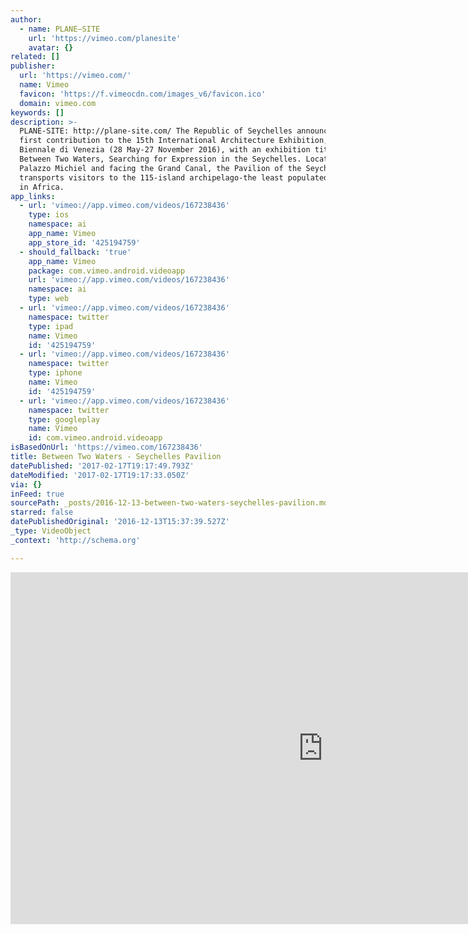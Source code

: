 ```yaml
---
author:
  - name: PLANE—SITE
    url: 'https://vimeo.com/planesite'
    avatar: {}
related: []
publisher:
  url: 'https://vimeo.com/'
  name: Vimeo
  favicon: 'https://f.vimeocdn.com/images_v6/favicon.ico'
  domain: vimeo.com
keywords: []
description: >-
  PLANE-SITE: http://plane-site.com/ The Republic of Seychelles announce their
  first contribution to the 15th International Architecture Exhibition, La
  Biennale di Venezia (28 May-27 November 2016), with an exhibition titled
  Between Two Waters, Searching for Expression in the Seychelles. Located in
  Palazzo Michiel and facing the Grand Canal, the Pavilion of the Seychelles
  transports visitors to the 115-island archipelago-the least populated nation
  in Africa.
app_links:
  - url: 'vimeo://app.vimeo.com/videos/167238436'
    type: ios
    namespace: ai
    app_name: Vimeo
    app_store_id: '425194759'
  - should_fallback: 'true'
    app_name: Vimeo
    package: com.vimeo.android.videoapp
    url: 'vimeo://app.vimeo.com/videos/167238436'
    namespace: ai
    type: web
  - url: 'vimeo://app.vimeo.com/videos/167238436'
    namespace: twitter
    type: ipad
    name: Vimeo
    id: '425194759'
  - url: 'vimeo://app.vimeo.com/videos/167238436'
    namespace: twitter
    type: iphone
    name: Vimeo
    id: '425194759'
  - url: 'vimeo://app.vimeo.com/videos/167238436'
    namespace: twitter
    type: googleplay
    name: Vimeo
    id: com.vimeo.android.videoapp
isBasedOnUrl: 'https://vimeo.com/167238436'
title: Between Two Waters - Seychelles Pavilion
datePublished: '2017-02-17T19:17:49.793Z'
dateModified: '2017-02-17T19:17:33.050Z'
via: {}
inFeed: true
sourcePath: _posts/2016-12-13-between-two-waters-seychelles-pavilion.md
starred: false
datePublishedOriginal: '2016-12-13T15:37:39.527Z'
_type: VideoObject
_context: 'http://schema.org'

---
```

<iframe src="https://cdn.embedly.com/widgets/media.html?src=https%3A%2F%2Fplayer.vimeo.com%2Fvideo%2F167238436&amp;url=https%3A%2F%2Fvimeo.com%2F167238436&amp;image=https%3A%2F%2Fi.vimeocdn.com%2Fvideo%2F571511526_1280.jpg&amp;key=b7d04c9b404c499eba89ee7072e1c4f7&amp;type=text%2Fhtml&amp;schema=vimeo" width="1000" height="563" scrolling="no" frameborder="0" allowfullscreen="" style=""></iframe>